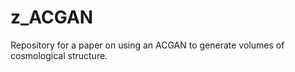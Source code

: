 # z_ACGAN

Repository for a paper on using an ACGAN to generate volumes of cosmological structure.

